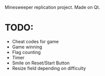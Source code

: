 Minesweeper replication project. Made on Qt.

# TODO:

- Cheat codes for game 
- Game winning
- Flag counting
- Timer
- Smile on Reset/Start Button
- Resize field depending on difficulty

